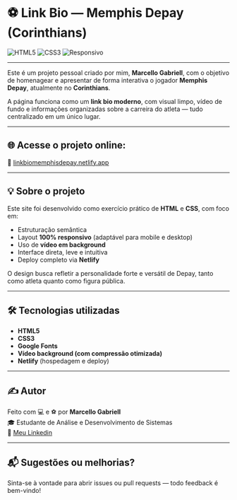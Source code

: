 # ⚽ Link Bio — Memphis Depay (Corinthians)

![HTML5](https://img.shields.io/badge/HTML5-E34F26?style=for-the-badge&logo=html5&logoColor=white)
![CSS3](https://img.shields.io/badge/CSS3-1572B6?style=for-the-badge&logo=css3&logoColor=white)
![Responsivo](https://img.shields.io/badge/Design-Responsivo-00C49A?style=for-the-badge)

---

Este é um projeto pessoal criado por mim, **Marcello Gabriell**, com o objetivo de homenagear e apresentar de forma interativa o jogador **Memphis Depay**, atualmente no **Corinthians**.

A página funciona como um **link bio moderno**, com visual limpo, vídeo de fundo e informações organizadas sobre a carreira do atleta — tudo centralizado em um único lugar.

---

## 🌐 Acesse o projeto online:

🔗 [linkbiomemphisdepay.netlify.app](https://linkbio-memphisdepay.netlify.app)

---

## 💡 Sobre o projeto

Este site foi desenvolvido como exercício prático de **HTML** e **CSS**, com foco em:

- Estruturação semântica
- Layout **100% responsivo** (adaptável para mobile e desktop)
- Uso de **vídeo em background**
- Interface direta, leve e intuitiva
- Deploy completo via **Netlify**

O design busca refletir a personalidade forte e versátil de Depay, tanto como atleta quanto como figura pública.

---

## 🛠️ Tecnologias utilizadas

- **HTML5**
- **CSS3**
- **Google Fonts**
- **Vídeo background (com compressão otimizada)**
- **Netlify** (hospedagem e deploy)

---

## ✍️ Autor

Feito com 💻 e ⚽ por **Marcello Gabriell**  
🎓 Estudante de Análise e Desenvolvimento de Sistemas  
🔗 [Meu Linkedin](https://www.linkedin.com/in/marcello-gabriell/)

---

## 📬 Sugestões ou melhorias?

Sinta-se à vontade para abrir issues ou pull requests — todo feedback é bem-vindo!
